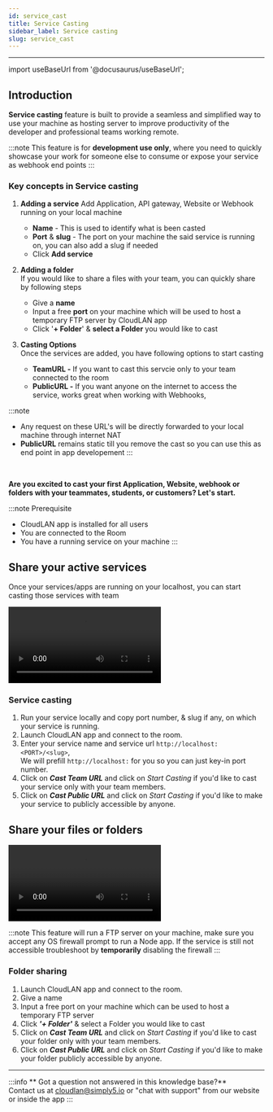 ```yaml
---
id: service_cast
title: Service Casting
sidebar_label: Service casting
slug: service_cast
---
```


---

import useBaseUrl from '@docusaurus/useBaseUrl';

## **Introduction**
**Service casting** feature is built to provide a seamless and simplified way to use your machine as hosting server to improve productivity of the developer and professional teams working remote.

:::note
This feature is for **development use only**, where you need to quickly showcase your work for someone else to consume or expose your service as webhook end points
:::

### Key concepts in Service casting

1. **Adding a service**
    Add Application, API gateway, Website or Webhook running on your local machine
    - **Name** - This is used to identify what is been casted
    - **Port** & **slug** - The port on your machine the said service is running on, you can also add a slug if needed 
    - Click **Add service** 
    
2. **Adding a folder**  
    If you would like to share a files with your team, you can quickly share by following steps
     - Give a **name**
     - Input a free **port** on your machine which will be used to host a temporary FTP server by CloudLAN app
     - Click '**+ Folder**' & **select a Folder** you would like to cast
3. **Casting Options** <br />
    Once the services are added, you have following options to start casting
    - **TeamURL -**  If you want to cast this servcie only to your team connected to the room
    - **PublicURL -** If you want anyone on the internet to access the service, works great when working with Webhooks, 

:::note 
- Any request on these URL's will be directly forwarded to your local machine through internet NAT
- **PublicURL** remains static till you remove the cast so you can use this as end point in app developement 
:::

<br />

**Are you excited to cast your first Application, Website, webhook or folders with your teammates, students, or customers? Let's start.**

:::note Prerequisite
- CloudLAN app is installed for all users
- You are connected to the Room
- You have a running service on your machine
:::
## **Share your active services**

Once your services/apps are running on your localhost, you can start casting those services with team 
<div className = "iframe_container">
   <video className="responsive-iframe" src={useBaseUrl("videos/Addig_service_cast.mp4")} title="Adding Service Cast" autoPlay="true" controls></video>
</div>

### Service casting
1. Run your service locally and copy port number, & slug if any, on which your service is running.
2. Launch CloudLAN app and connect to the room.
3. Enter your service name and service url `http://localhost:<PORT>/<slug>`, <br /> We will prefill `http://localhost:` for you so you can just key-in port number.
4. Click on ***Cast Team URL***  and click on *Start Casting* if you'd like to cast your service only with your team members.
5. Click on ***Cast Public URL***  and click on *Start Casting* if you'd like to make your service to publicly accessible by anyone.

## **Share your files or folders**
<div className = "iframe_container">
  <video className="responsive-iframe" src={useBaseUrl("videos/AddigFolderCast.mp4")} title="Sharing Folders" autoPlay="true" controls></video>
</div>

:::note
This feature will run a FTP server on your machine, make sure you accept any OS firewall prompt to run a Node app. If the service is still not accessible troubleshoot by **temporarily** disabling the firewall
:::

### Folder sharing

1. Launch CloudLAN app and connect to the room.
2. Give a name
3. Input a free port on your machine which can be used to host a temporary FTP server
4. Click ***'+ Folder'*** & select a Folder you would like to cast
5. Click on ***Cast Team URL***  and click on *Start Casting* if you'd like to cast your folder only with your team members.
6. Click on ***Cast Public URL***  and click on *Start Casting* if you'd like to make your folder publicly accessible by anyone.

---
:::info
 ** Got a question not answered in this knowledge base?** <br />
 Contact us at [cloudlan@simply5.io](mailto:cloudlan@simply5.io) or "chat with support" from our website or inside the app
:::